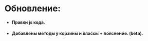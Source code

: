# Обновление:

- #### Правки  js  кода. 
- #### Добавлены методы у корзины и классы + пояснение. (beta).